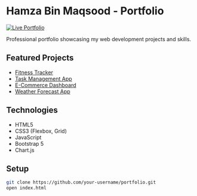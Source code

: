 # Hamza Bin Maqsood - Portfolio

[![Live Portfolio](https://img.shields.io/badge/portfolio-live-brightgreen)](https://hamzabinmaqsood.github.io/Hamza-Bin-Maqsood-Portfolio/)

Professional portfolio showcasing my web development projects and skills.

## Featured Projects
- [Fitness Tracker](https://github.com/Hamzabinmaqsood/fitness-tracker)
- [Task Management App](https://github.com/Hamzabinmaqsood/task-management-app)
- [E-Commerce Dashboard](https://github.com/Hamzabinmaqsood/ecommerce-dashboard)
- [Weather Forecast App](https://github.com/Hamzabinmaqsood/Weather-Forecast-App)

## Technologies
- HTML5
- CSS3 (Flexbox, Grid)
- JavaScript
- Bootstrap 5
- Chart.js

## Setup
```bash
git clone https://github.com/your-username/portfolio.git
open index.html
